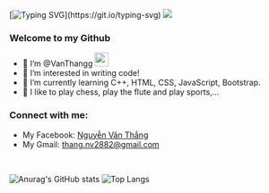 [![Typing SVG](https://readme-typing-svg.herokuapp.com?font=&size=25&center=true&vCenter=true&lines=Hey%2C+there.....;I'm+Nguyễn+Văn+Thắng;Nice+to+meet+you!)](https://git.io/typing-svg)
![](https://komarev.com/ghpvc/?username=thangnv2882&color=green)


### Welcome to my Github
- 🌱 I’m @VanThangg  <img src="https://media.giphy.com/media/hvRJCLFzcasrR4ia7z/giphy.gif" width="25px">
- 👀  I’m interested in writing code!
- 🌱  I’m currently learning C++, HTML, CSS, JavaScript, Bootstrap.
- 👯  I like to play chess, play the flute and play sports,...
### Connect with me:
- My Facebook: <a href="https://www.facebook.com/thang.nv2882" target="blank">Nguyễn Văn Thắng</a>
- My Gmail: thang.nv2882@gmail.com 

<br>


![Anurag's GitHub stats](https://github-readme-stats.vercel.app/api?username=thangnv2882&show_icons=true&theme=radical)
![Top Langs](https://github-readme-stats.vercel.app/api/top-langs/?username=thangnv2882&theme=radical)
